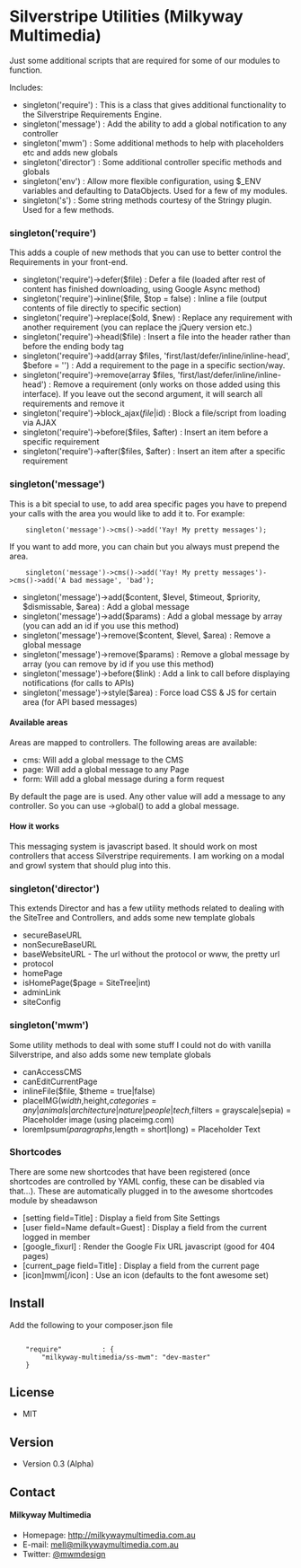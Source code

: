 Silverstripe Utilities (Milkyway Multimedia)
============================================
Just some additional scripts that are required for some of our modules to function.

Includes:
- singleton('require') : This is a class that gives additional functionality to the Silverstripe Requirements Engine.
- singleton('message') : Add the ability to add a global notification to any controller
- singleton('mwm') : Some additional methods to help with placeholders etc and adds new globals
- singleton('director') : Some additional controller specific methods and globals
- singleton('env') : Allow more flexible configuration, using $_ENV variables and defaulting to DataObjects. Used for a few of my modules.
- singleton('s') : Some string methods courtesy of the Stringy plugin. Used for a few methods.

### singleton('require')
This adds a couple of new methods that you can use to better control the Requirements in your front-end.

- singleton('require')->defer($file) : Defer a file (loaded after rest of content has finished downloading, using Google Async method)
- singleton('require')->inline($file, $top = false) : Inline a file (output contents of file directly to specific section)
- singleton('require')->replace($old, $new) : Replace any requirement with another requirement (you can replace the jQuery version etc.)
- singleton('require')->head($file) : Insert a file into the header rather than before the ending body tag
- singleton('require')->add(array $files, 'first/last/defer/inline/inline-head', $before = '') : Add a requirement to the page in a specific section/way.
- singleton('require')->remove(array $files, 'first/last/defer/inline/inline-head') : Remove a requirement (only works on those added using this interface). If you leave out the second argument, it will search all requirements and remove it
- singleton('require')->block_ajax($file|$id) : Block a file/script from loading via AJAX
- singleton('require')->before($files, $after) : Insert an item before a specific requirement
- singleton('require')->after($files, $after) : Insert an item after a specific requirement

### singleton('message')
This is a bit special to use, to add area specific pages you have to prepend your calls with the area you would like to add it to. For example:

```
    singleton('message')->cms()->add('Yay! My pretty messages');
```

If you want to add more, you can chain but you always must prepend the area.

```
    singleton('message')->cms()->add('Yay! My pretty messages')->cms()->add('A bad message', 'bad');
```

- singleton('message')->add($content, $level, $timeout, $priority, $dismissable, $area) : Add a global message
- singleton('message')->add($params) : Add a global message by array (you can add an id if you use this method)
- singleton('message')->remove($content, $level, $area) : Remove a global message
- singleton('message')->remove($params) : Remove a global message by array (you can remove by id if you use this method)
- singleton('message')->before($link) : Add a link to call before displaying notifications (for calls to APIs)
- singleton('message')->style($area) : Force load CSS & JS for certain area (for API based messages)

#### Available areas
Areas are mapped to controllers. The following areas are available:

- cms: Will add a global message to the CMS
- page: Will add a global message to any Page
- form: Will add a global message during a form request

By default the page are is used. Any other value will add a message to any controller. So you can use ->global() to add a global message.

#### How it works
This messaging system is javascript based. It should work on most controllers that access Silverstripe requirements. I am working on a modal and growl system that should plug into this.

### singleton('director')
This extends Director and has a few utility methods related to dealing with the SiteTree and Controllers, and adds some new template globals

- secureBaseURL
- nonSecureBaseURL
- baseWebsiteURL - The url without the protocol or www, the pretty url
- protocol
- homePage
- isHomePage($page = SiteTree|int)
- adminLink
- siteConfig

### singleton('mwm')
Some utility methods to deal with some stuff I could not do with vanilla Silverstripe, and also adds some new template globals

- canAccessCMS
- canEditCurrentPage
- inlineFile($file, $theme = true|false)
- placeIMG($width,$height,$categories = any|animals|architecture|nature|people|tech,$filters = grayscale|sepia) = Placeholder image (using placeimg.com)
- loremIpsum($paragraphs,$length = short|long) = Placeholder Text

### Shortcodes
There are some new shortcodes that have been registered (once shortcodes are controlled by YAML config, these can be disabled via that...). These are automatically plugged in to the awesome shortcodes module by sheadawson

- [setting field=Title] : Display a field from Site Settings
- [user field=Name default=Guest] : Display a field from the current logged in member
- [google_fixurl] : Render the Google Fix URL javascript (good for 404 pages)
- [current_page field=Title] : Display a field from the current page
- [icon]mwm[/icon] : Use an icon (defaults to the font awesome set)

## Install
Add the following to your composer.json file

```

    "require"          : {
		"milkyway-multimedia/ss-mwm": "dev-master"
	}

```

## License
* MIT

## Version
* Version 0.3 (Alpha)

## Contact
#### Milkyway Multimedia
* Homepage: http://milkywaymultimedia.com.au
* E-mail: mell@milkywaymultimedia.com.au
* Twitter: [@mwmdesign](https://twitter.com/mwmdesign "mwmdesign on twitter")
